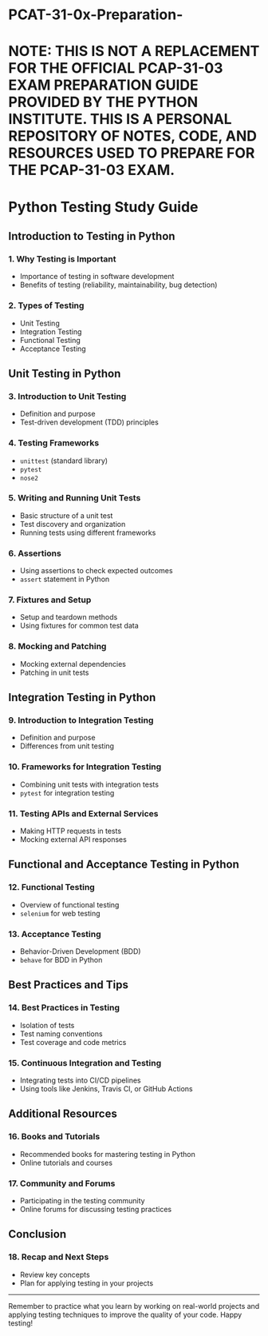 #  PCAT-31-0x-Preparation-
# **NOTE: THIS IS NOT A REPLACEMENT FOR THE OFFICIAL PCAP-31-03 EXAM PREPARATION GUIDE PROVIDED BY THE PYTHON INSTITUTE. THIS IS A PERSONAL REPOSITORY OF NOTES, CODE, AND RESOURCES USED TO PREPARE FOR THE PCAP-31-03 EXAM.**
# Python Testing Study Guide

## Introduction to Testing in Python

### 1. Why Testing is Important
   - Importance of testing in software development
   - Benefits of testing (reliability, maintainability, bug detection)

### 2. Types of Testing
   - Unit Testing
   - Integration Testing
   - Functional Testing
   - Acceptance Testing

## Unit Testing in Python

### 3. Introduction to Unit Testing
   - Definition and purpose
   - Test-driven development (TDD) principles

### 4. Testing Frameworks
   - `unittest` (standard library)
   - `pytest`
   - `nose2`

### 5. Writing and Running Unit Tests
   - Basic structure of a unit test
   - Test discovery and organization
   - Running tests using different frameworks

### 6. Assertions
   - Using assertions to check expected outcomes
   - `assert` statement in Python

### 7. Fixtures and Setup
   - Setup and teardown methods
   - Using fixtures for common test data

### 8. Mocking and Patching
   - Mocking external dependencies
   - Patching in unit tests

## Integration Testing in Python

### 9. Introduction to Integration Testing
   - Definition and purpose
   - Differences from unit testing

### 10. Frameworks for Integration Testing
   - Combining unit tests with integration tests
   - `pytest` for integration testing

### 11. Testing APIs and External Services
   - Making HTTP requests in tests
   - Mocking external API responses

## Functional and Acceptance Testing in Python

### 12. Functional Testing
   - Overview of functional testing
   - `selenium` for web testing

### 13. Acceptance Testing
   - Behavior-Driven Development (BDD)
   - `behave` for BDD in Python

## Best Practices and Tips

### 14. Best Practices in Testing
   - Isolation of tests
   - Test naming conventions
   - Test coverage and code metrics

### 15. Continuous Integration and Testing
   - Integrating tests into CI/CD pipelines
   - Using tools like Jenkins, Travis CI, or GitHub Actions

## Additional Resources

### 16. Books and Tutorials
   - Recommended books for mastering testing in Python
   - Online tutorials and courses

### 17. Community and Forums
   - Participating in the testing community
   - Online forums for discussing testing practices

## Conclusion

### 18. Recap and Next Steps
   - Review key concepts
   - Plan for applying testing in your projects

---

Remember to practice what you learn by working on real-world projects and applying testing techniques to improve the quality of your code. Happy testing!
